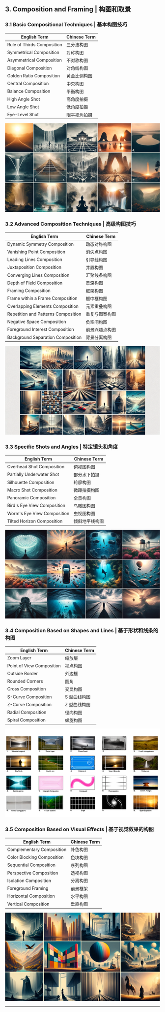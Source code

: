## 3. Composition and Framing | 构图和取景

### 3.1 Basic Compositional Techniques | 基本构图技巧

| English Term               | Chinese Term |
| -------------------------- | ------------ |
| Rule of Thirds Composition | 三分法构图   |
| Symmetrical Composition    | 对称构图     |
| Asymmetrical Composition   | 不对称构图   |
| Diagonal Composition       | 对角线构图   |
| Golden Ratio Composition   | 黄金比例构图 |
| Central Composition        | 中央构图     |
| Balance Composition        | 平衡构图     |
| High Angle Shot            | 高角度拍摄   |
| Low Angle Shot             | 低角度拍摄   |
| Eye-Level Shot             | 眼平视角拍摄 |

![Figure01](3_01.png)

### 3.2 Advanced Composition Techniques | 高级构图技巧

| English Term                        | Chinese Term   |
| ----------------------------------- | -------------- |
| Dynamic Symmetry Composition        | 动态对称构图   |
| Vanishing Point Composition         | 消失点构图     |
| Leading Lines Composition           | 引导线构图     |
| Juxtaposition Composition           | 并置构图       |
| Converging Lines Composition        | 汇聚线条构图   |
| Depth of Field Composition          | 景深构图       |
| Framing Composition                 | 框架构图       |
| Frame within a Frame Composition    | 框中框构图     |
| Overlapping Elements Composition    | 元素重叠构图   |
| Repetition and Patterns Composition | 重复与图案构图 |
| Negative Space Composition          | 负空间构图     |
| Foreground Interest Composition     | 前景兴趣点构图 |
| Background Separation Composition   | 背景分离构图   |

![Figure02](3_02.png)

### 3.3 Specific Shots and Angles | 特定镜头和角度

| English Term                | Chinese Term   |
| --------------------------- | -------------- |
| Overhead Shot Composition   | 俯视图构图     |
| Partially Underwater Shot   | 部分水下拍摄   |
| Silhouette Composition      | 轮廓构图       |
| Macro Shot Composition      | 微距拍摄构图   |
| Panoramic Composition       | 全景构图       |
| Bird's Eye View Composition | 鸟瞰图构图     |
| Worm's Eye View Composition | 虫视图构图     |
| Tilted Horizon Composition  | 倾斜地平线构图 |

![Figure03](3_03.png)

### 3.4 Composition Based on Shapes and Lines | 基于形状和线条的构图

| English Term              | Chinese Term |
| ------------------------- | ------------ |
| Zoom Layer                | 缩放层       |
| Point of View Composition | 视点构图     |
| Outside Border            | 外边框       |
| Rounded Corners           | 圆角         |
| Cross Composition         | 交叉构图     |
| S-Curve Composition       | S 型曲线构图 |
| Z-Curve Composition       | Z 型曲线构图 |
| Radial Composition        | 径向构图     |
| Spiral Composition        | 螺旋构图     |

![Figure04](3_04.png)

### 3.5 Composition Based on Visual Effects | 基于视觉效果的构图

| English Term               | Chinese Term |
| -------------------------- | ------------ |
| Complementary Composition  | 补色构图     |
| Color Blocking Composition | 色块构图     |
| Sequential Composition     | 序列构图     |
| Perspective Composition    | 透视构图     |
| Isolation Composition      | 分离构图     |
| Foreground Framing         | 前景框架     |
| Horizontal Composition     | 水平构图     |
| Vertical Composition       | 垂直构图     |

![Figure05](3_05.png)

---
